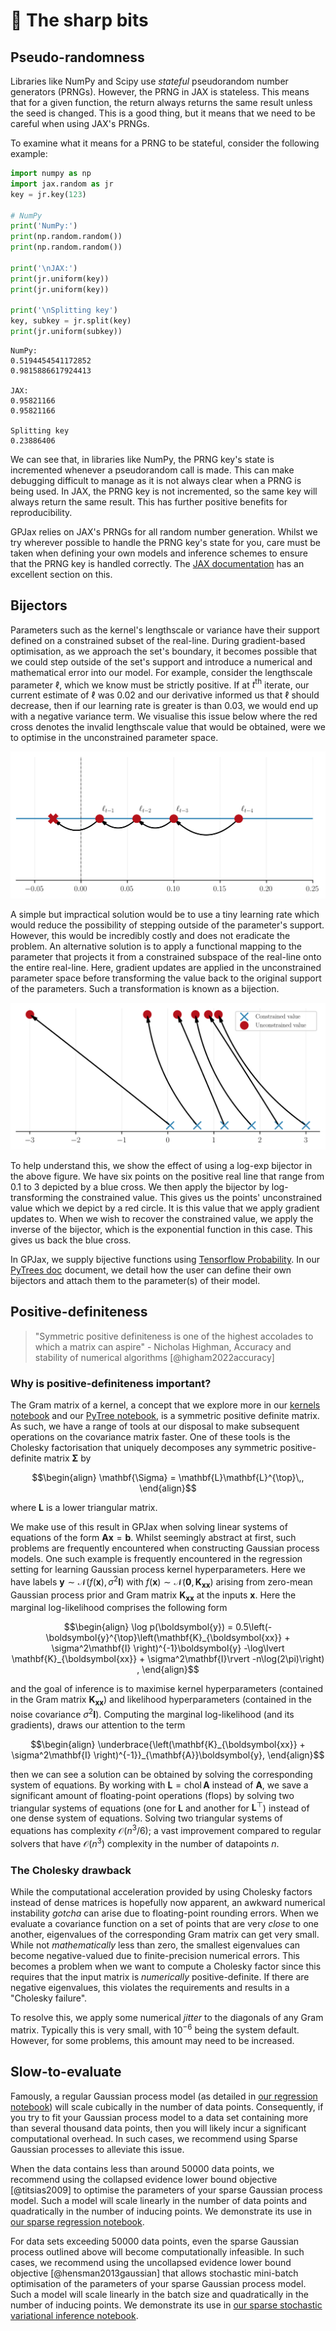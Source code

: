 # 🔪 The sharp bits

## Pseudo-randomness

Libraries like NumPy and Scipy use *stateful* pseudorandom number generators (PRNGs).
However, the PRNG in JAX is stateless. This means that for a given function, the
return always returns the same result unless the seed is changed. This is a good thing,
but it means that we need to be careful when using JAX's PRNGs.

To examine what it means for a PRNG to be stateful, consider the following example:

```python
import numpy as np
import jax.random as jr
key = jr.key(123)

# NumPy
print('NumPy:')
print(np.random.random())
print(np.random.random())

print('\nJAX:')
print(jr.uniform(key))
print(jr.uniform(key))

print('\nSplitting key')
key, subkey = jr.split(key)
print(jr.uniform(subkey))
```
```console
NumPy:
0.5194454541172852
0.9815886617924413

JAX:
0.95821166
0.95821166

Splitting key
0.23886406
```
We can see that, in libraries like NumPy, the PRNG key's state is incremented whenever
a pseudorandom call is made. This can make debugging difficult to manage as it is not
always clear when a PRNG is being used. In JAX, the PRNG key is not incremented,
so the same key will always return the same result. This has further positive benefits
for reproducibility.

GPJax relies on JAX's PRNGs for all random number generation. Whilst we try wherever possible to handle the PRNG key's state for you, care must be taken when defining your own models and inference schemes to ensure that the PRNG key is handled correctly. The [JAX documentation](https://jax.readthedocs.io/en/latest/notebooks/Common_Gotchas_in_JAX.html#random-numbers) has an excellent section on this.

## Bijectors

Parameters such as the kernel's lengthscale or variance have their support defined on
a constrained subset of the real-line. During gradient-based optimisation, as we
approach the set's boundary, it becomes possible that we could step outside of the
set's support and introduce a numerical and mathematical error into our model. For
example, consider the lengthscale parameter $\ell$, which we know must be strictly
positive. If at $t^{\text{th}}$ iterate, our current estimate of $\ell$ was
0.02 and our derivative informed us that $\ell$ should decrease, then if our
learning rate is greater is than 0.03, we would end up with a negative variance term.
We visualise this issue below where the red cross denotes the invalid lengthscale value
that would be obtained, were we to optimise in the unconstrained parameter space.

![](_static/step_size_figure.svg)

A simple but impractical solution would be to use a tiny learning rate which would
reduce the possibility of stepping outside of the parameter's support. However, this
would be incredibly costly and does not eradicate the problem. An alternative solution
is to apply a functional mapping to the parameter that projects it from a constrained
subspace of the real-line onto the entire real-line. Here, gradient updates are
applied in the unconstrained parameter space before transforming the value back to the
original support of the parameters. Such a transformation is known as a bijection.

![](_static/bijector_figure.svg)

To help understand this, we show the effect of using a log-exp bijector in the above
figure. We have six points on the positive real line that range from 0.1 to 3 depicted
by a blue cross. We then apply the bijector by log-transforming the constrained value.
This gives us the points' unconstrained value which we depict by a red circle. It is
this value that we apply gradient updates to. When we wish to recover the constrained
value, we apply the inverse of the bijector, which is the exponential function in this
case. This gives us back the blue cross.

In GPJax, we supply bijective functions using [Tensorflow Probability](https://www.tensorflow.org/probability/api_docs/python/tfp/substrates/jax/bijectors).
In our [PyTrees doc](examples/pytrees.md) document, we detail how the user can define
their own bijectors and attach them to the parameter(s) of their model.

## Positive-definiteness

> "Symmetric positive definiteness is one of the highest accolades to which a matrix can aspire" - Nicholas Highman, Accuracy and stability of numerical algorithms [@higham2022accuracy]

### Why is positive-definiteness important?

The Gram matrix of a kernel, a concept that we explore more in our
[kernels notebook](examples/constructing_new_kernels.py) and our [PyTree notebook](examples/pytrees.md), is a
symmetric positive definite matrix. As such, we
have a range of tools at our disposal to make subsequent operations on the covariance
matrix faster. One of these tools is the Cholesky factorisation that uniquely decomposes
any symmetric positive-definite matrix $\mathbf{\Sigma}$ by

```math
\begin{align}
    \mathbf{\Sigma} = \mathbf{L}\mathbf{L}^{\top}\,,
\end{align}
```
where $\mathbf{L}$ is a lower triangular matrix.

We make use of this result in GPJax when solving linear systems of equations of the
form $\mathbf{A}\boldsymbol{x} = \boldsymbol{b}$. Whilst seemingly abstract at first,
such problems are frequently encountered when constructing Gaussian process models. One
such example is frequently encountered in the regression setting for learning Gaussian
process kernel hyperparameters. Here we have labels
$\boldsymbol{y} \sim \mathcal{N}(f(\boldsymbol{x}), \sigma^2\mathbf{I})$ with $f(\boldsymbol{x}) \sim \mathcal{N}(\boldsymbol{0}, \mathbf{K}_{\boldsymbol{xx}})$ arising from zero-mean
Gaussian process prior and Gram matrix $\mathbf{K}_{\boldsymbol{xx}}$ at the inputs
$\boldsymbol{x}$. Here the marginal log-likelihood comprises the following form

```math
\begin{align}
    \log p(\boldsymbol{y}) = 0.5\left(-\boldsymbol{y}^{\top}\left(\mathbf{K}_{\boldsymbol{xx}} + \sigma^2\mathbf{I} \right)^{-1}\boldsymbol{y} -\log\lvert \mathbf{K}_{\boldsymbol{xx}} + \sigma^2\mathbf{I}\rvert -n\log(2\pi)\right) ,
\end{align}
```

and the goal of inference is to maximise kernel hyperparameters (contained in the Gram
matrix $\mathbf{K}_{\boldsymbol{xx}}$) and likelihood hyperparameters (contained in the
noise covariance $\sigma^2\mathbf{I}$). Computing the marginal log-likelihood (and its
gradients), draws our attention to the term

```math
\begin{align}
    \underbrace{\left(\mathbf{K}_{\boldsymbol{xx}} + \sigma^2\mathbf{I} \right)^{-1}}_{\mathbf{A}}\boldsymbol{y},
\end{align}
```

then we can see a solution can be obtained by solving the corresponding system of
equations. By working with $\mathbf{L} = \operatorname{chol}{\mathbf{A}}$ instead of
$\mathbf{A}$, we save a significant amount of floating-point operations (flops) by
solving two triangular systems of equations (one for $\mathbf{L}$ and another for
$\mathbf{L}^{\top}$) instead of one dense system of equations. Solving two triangular systems
of equations has complexity $\mathcal{O}(n^3/6)$; a vast improvement compared to
regular solvers that have $\mathcal{O}(n^3)$ complexity in the number of datapoints
$n$.

### The Cholesky drawback

While the computational acceleration provided by using Cholesky factors instead of dense
matrices is hopefully now apparent, an awkward numerical instability _gotcha_ can arise
due to floating-point rounding errors. When we evaluate a covariance function on a set
of points that are very _close_ to one another, eigenvalues of the corresponding
Gram matrix can get very small. While not _mathematically_ less than zero, the
smallest eigenvalues can become negative-valued due to finite-precision numerical errors.
This becomes a problem when we want to compute a Cholesky
factor since this requires that the input matrix is _numerically_ positive-definite. If there are
negative eigenvalues, this violates the requirements and results in a "Cholesky failure".

To resolve this, we apply some numerical _jitter_ to the diagonals of any Gram matrix.
Typically this is very small, with $10^{-6}$ being the system default. However,
for some problems, this amount may need to be increased.

## Slow-to-evaluate

Famously, a regular Gaussian process model (as detailed in
[our regression notebook](examples/regression.py)) will scale cubically in the number of data points.
Consequently, if you try to fit your Gaussian process model to a data set containing more
than several thousand data points, then you will likely incur a significant
computational overhead. In such cases, we recommend using Sparse Gaussian processes to
alleviate this issue.

When the data contains less than around 50000 data points, we recommend using
the collapsed evidence lower bound objective [@titsias2009] to optimise the parameters
of your sparse Gaussian process model. Such a model will scale linearly in the number of
data points and quadratically in the number of inducing points. We demonstrate its use
in [our sparse regression notebook](examples/collapsed_vi.py).

For data sets exceeding 50000 data points, even the sparse Gaussian process outlined
above will become computationally infeasible. In such cases, we recommend using the
uncollapsed evidence lower bound objective [@hensman2013gaussian] that allows stochastic
mini-batch optimisation of the parameters of your sparse Gaussian process model. Such a
model will scale linearly in the batch size and quadratically in the number of inducing
points. We demonstrate its use in
[our sparse stochastic variational inference notebook](examples/uncollapsed_vi.py).
